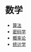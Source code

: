 # 数学

- [算法](ALGO/README.md)
- [密码学](CRYPTO/README.md)
- [概率论](PROBABILITY_THEORY/README.md)
- [统计学](STATISTICS/README.md)


